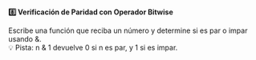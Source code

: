 <strong>8️⃣ Verificación de Paridad con Operador Bitwise</strong>

Escribe una función que reciba un número y determine si es par o impar usando &.  
💡 Pista: n & 1 devuelve 0 si n es par, y 1 si es impar.